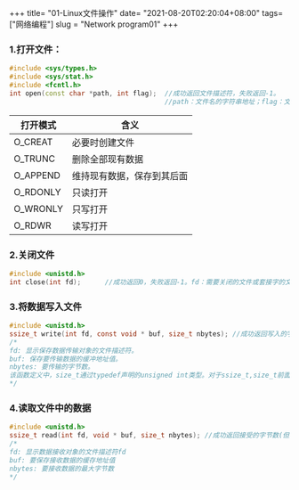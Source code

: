 +++
title= "01-Linux文件操作"
date= "2021-08-20T02:20:04+08:00"
tags= ["网络编程"]
slug = "Network program01"
+++

### 1.打开文件：

```c++
#include <sys/types.h>
#include <sys/stat.h>
#include <fcntl.h>
int open(const char *path, int flag);  //成功返回文件描述符，失败返回-1。
									   //path：文件名的字符串地址；flag：文件打开模式信息
```

| 打开模式 | 含义                       |
| -------- | -------------------------- |
| O_CREAT  | 必要时创建文件             |
| O_TRUNC  | 删除全部现有数据           |
| O_APPEND | 维持现有数据，保存到其后面 |
| O_RDONLY | 只读打开                   |
| O_WRONLY | 只写打开                   |
| O_RDWR   | 读写打开                   |

### 2.关闭文件

```c
#include <unistd.h>
int close(int fd);		//成功返回0，失败返回-1。fd：需要关闭的文件或套接字的文件描述符
```

### 3.将数据写入文件

```c
#include <unistd.h>
ssize_t write(int fd, const void * buf, size_t nbytes); //成功返回写入的字节数，失败返回-1
/*
fd: 显示保存数据传输对象的文件描述符。
buf: 保存要传输数据的缓冲地址值。
nbytes: 要传输的字节数。
该函数定义中，size_t通过typedef声明的unsigned int类型。对于ssize_t,size_t前面多加的s代表signed，即ssize_t时通过typedef声明的signed int类型。
*/
```

### 4.读取文件中的数据

```c++
#include <unistd.h>
ssize_t read(int fd, void * buf, size_t nbytes); //成功返回接受的字节数(但是遇到文件结尾则会返回0)，失败返回-1。
/*
fd: 显示数据接收对象的文件描述符fd
buf: 要保存接收数据的缓存地址值
nbytes: 要接收数据的最大字节数
*/
```

